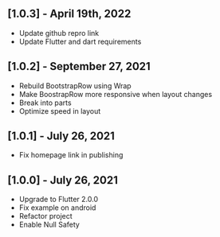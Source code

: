 ## [1.0.3] - April 19th, 2022

- Update github repro link
- Update Flutter and dart requirements

## [1.0.2] - September 27, 2021

- Rebuild BootstrapRow using Wrap
- Make BoostrapRow more responsive when layout changes
- Break into parts
- Optimize speed in layout

## [1.0.1] - July 26, 2021

- Fix homepage link in publishing

## [1.0.0] - July 26, 2021

- Upgrade to Flutter 2.0.0
- Fix example on android
- Refactor project
- Enable Null Safety
